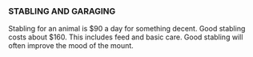 ### STABLING AND GARAGING

Stabling for an animal is $90 a day for something decent. Good stabling costs about $160. This includes feed and basic care. Good stabling will often improve the mood of the mount.
